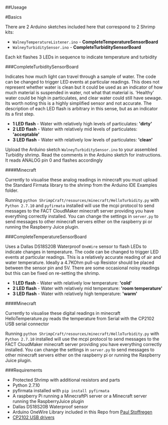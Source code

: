 ##Useage

#Basics

There are 2 Arduino sketches included here that correspond to 2 Shrimp kits:
 * `WalneyTemperatureListener.ino` - **CompleteTemperatureSensorBoard**
 * `WalneyTurbiditySensor.ino` - **CompleteTurbiditySensorBoard**

Each kit flashes 3 LEDs in sequence to indicate temperature and turbidity


###CompleteTurbiditySensorBoard

Indicates how much light can travel through a sample of water. The code can be changed to trigger LED events at particular readings. This does not represent whether water is clean but it could be used as an indicator of how much material is suspended in water, not what that material is. 'Healthy' water could be high in particulates, and clear water could still have sewage. Its worth noting this is a highly simplified sensor and not accurate. The description of each LED flash is arbitrary in this sense, but as an indicator its a first step. 

 * **1 LED flash** - Water with relatively high levels of particulates: **'dirty'** 
 * **2 LED flash** - Water with relatively mid levels of particulates: **'acceptable'** 
 * **3 LED flash** - Water with relatively low levels of particulates: **'clean'**

Upload the Arduino sketch `WalneyTurbiditySensor.ino` to your assembled Turbidity shrimp. Read the comments in the Arduino sketch for instructions. It reads ANALOG pin 0 and flashes accordingly

####Minecraft

Currently to visualise these analog readings in minecraft you must upload the Standard Firmata library to the shrimp from the Arduino IDE Examples folder.

Running `python ShrimpCraft/resources/minecraft/HelloTurbidity.py` with `Python 2.7.10` and `pyfirmata` installed will use the mcpi protocol to send messages to the FACT CloudMaker minecraft server providing you have everything correctly installed. You can change the settings in `server.py` to send messages to other minecraft servers either on the raspberry pi or running the Raspberry Juice plugin. 


###CompleteTemperatureSensorBoard

Uses a Dallas DS18S20B Waterproof `OneWire` sensor to flash LEDs to indicate changes in temperature. The code can be changed to trigger LED events at particular readings. This is a relatively accurate reading of air and water temperature. Ideally a 4.7KOhm pull-up Resistor should be placed between the sensor pin and 5V. There are some occasional noisy readings but this can be fixed on re-setting the shrimp.


 * **1 LED flash** - Water with relatively low temperature: **'cold'** 
 * **2 LED flash** - Water with relatively mid temperature: **'room temperature'** 
 * **3 LED flash** - Water with relatively high temperature: **'warm'**

####Minecraft

Currently to visualise these digital readings in minecraft HelloTemperature.py reads the temperature from Serial with the CP2102 USB serial connector 

Running `python ShrimpCraft/resources/minecraft/HelloTurbidity.py` with `Python 2.7.10` installed will use the mcpi protocol to send messages to the FACT CloudMaker minecraft server providing you have everything correctly installed. You can change the settings in `server.py` to send messages to other minecraft servers either on the raspberry pi or running the Raspberry Juice plugin. 


###Requirements

 * Protected Shrimp with additional resistors and parts
 * Python 2.7.10
 * pyfirmata installed with `pip install pyfirmata`
 * A raspberry Pi running a MinecraftPi server or a Minecraft server running the RaspberryJuice plugin
 * Dallas DS18S20B Waterproof sensor
 * Arduino OneWire Library included in this Repo from [Paul Stoffregen](http://www.pjrc.com/teensy/td_libs_OneWire.html)
 * [CP2102 USB drivers](http://shrimping.it/drivers/cp2102/) 


